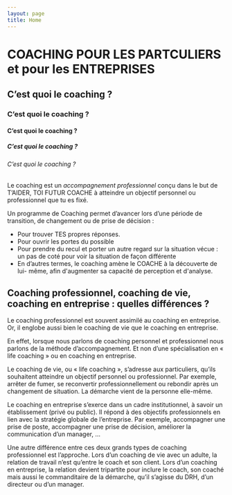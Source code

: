 ```yaml
---
layout: page
title: Home
---
```


# COACHING POUR LES PARTCULIERS et pour les ENTREPRISES
## C’est quoi le coaching ?
### C’est quoi le coaching ?
#### C’est quoi le coaching ?
##### C’est quoi le coaching ?
###### C’est quoi le coaching ?

Le coaching est un *accompagnement professionnel* conçu dans le but de T’AIDER, TOI FUTUR COACHE à atteindre un objectif personnel ou professionnel que tu es fixé.

Un programme de Coaching permet d’avancer lors d’une période de transition, de changement ou de prise de décision :
- Pour trouver TES propres réponses.
- Pour ouvrir les portes du possible
- Pour prendre du recul et porter un autre regard sur la situation vécue : un pas de coté pour voir la situation de façon différente
- En d’autres termes, le coaching amène le COACHE à la découverte de lui- même, afin d'augmenter sa capacité de perception et d'analyse.

## Coaching professionnel, coaching de vie, coaching en entreprise : quelles différences ?

Le coaching professionnel est souvent assimilé au coaching en entreprise. Or, il englobe aussi bien le coaching de vie que le coaching en entreprise.

En effet, lorsque nous parlons de coaching personnel et professionnel nous parlons de la méthode d’accompagnement. Et non d’une spécialisation en « life coaching » ou en coaching en entreprise.

Le coaching de vie, ou « life coaching », s’adresse aux particuliers, qu’ils souhaitent atteindre un objectif personnel ou professionnel. Par exemple, arrêter de fumer, se reconvertir professionnellement ou rebondir après un changement de situation. La démarche vient de la personne elle-même.

Le coaching en entreprise s’exerce dans un cadre institutionnel, à savoir un établissement (privé ou public). Il répond à des objectifs professionnels en lien avec la stratégie globale de l’entreprise. Par exemple, accompagner une prise de poste, accompagner une prise de décision, améliorer la communication d’un manager, …

Une autre différence entre ces deux grands types de coaching professionnel est l’approche. Lors d’un coaching de vie avec un adulte, la relation de travail n’est qu’entre le coach et son client. Lors d’un coaching en entreprise, la relation devient tripartite pour inclure le coach, son coaché mais aussi le commanditaire de la démarche, qu’il s’agisse du DRH, d’un directeur ou d’un manager.
